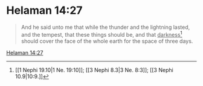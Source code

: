 # Helaman 14:27

> And he said unto me that while the thunder and the lightning lasted, and the tempest, that these things should be, and that <u>darkness</u>[^a] should cover the face of the whole earth for the space of three days.

[Helaman 14:27](https://www.churchofjesuschrist.org/study/scriptures/bofm/hel/14?lang=eng&id=p27#p27)


[^a]: [[1 Nephi 19.10|1 Ne. 19:10]]; [[3 Nephi 8.3|3 Ne. 8:3]]; [[3 Nephi 10.9|10:9.]]

